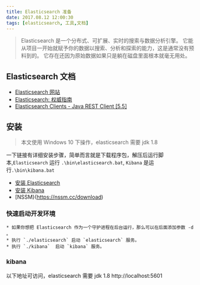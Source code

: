 ```yaml
---
title: Elasticsearch 准备
date: 2017.08.12 12:00:30
tags: [elasticsearch, 工具,文档]
---
```


> Elasticsearch 是一个分布式、可扩展、实时的搜索与数据分析引擎。 它能从项目一开始就赋予你的数据以搜索、分析和探索的能力，这是通常没有预料到的。 它存在还因为原始数据如果只是躺在磁盘里面根本就毫无用处。

## Elasticsearch 文档

* [Elasticsearch 网站](https://www.elastic.co/)
* [Elasticsearch: 权威指南](https://elasticsearch.cn/book/elasticsearch_definitive_guide_2.x/index.html)
* [Elasticsearch Clients - Java REST Client [5.5]](https://www.elastic.co/guide/en/elasticsearch/client/java-rest/current/index.html)

## 安装
> 本文使用 Windows 10 下操作，elasticsearch 需要 jdk 1.8

一下链接有详细安装步骤，简单而言就是下载程序包，解压后运行脚本,`Elasticsearch` 运行 `.\bin\elasticsearch.bat`, `Kibana` 是运行`.\bin\kibana.bat`
* [安装 Elasticsearch](https://www.elastic.co/guide/en/elasticsearch/reference/current/install-elasticsearch.html#install-elasticsearch)
* [安装 Kibana](https://www.elastic.co/guide/en/kibana/current/install.html)
* [NSSM}(https://nssm.cc/download)

### 快速启动开发环境
    * 如果你想把 Elasticsearch 作为一个守护进程在后台运行，那么可以在后面添加参数 -d 。
    * 执行 `./elasticsearch` 启动 `elasticsearch` 服务。
    * 执行 `./kibana`  启动 `kibana` 服务。
### kibana
以下地址可访问，elasticsearch 需要 jdk 1.8
http://localhost:5601
